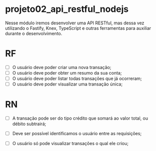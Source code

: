 # projeto02_api_restful_nodejs
Nesse módulo iremos desenvolver uma API RESTful, mas dessa vez utilizando o Fastify, Knex, TypeScript e outras ferramentas para auxiliar durante o desenvolvimento.

# RF

  - [ ] O usuário deve poder criar uma nova transação;
  - [ ] O usuário deve poder obter um resumo da sua conta;
  - [ ] O usuário deve poder listar todas transações que já ocorreram;
  - [ ] O usuário deve poder visualizar uma transação única;

# RN

  - [ ] A transação pode ser do tipo crédito que somará ao valor total, ou débito subtrairá;
  - [ ] Deve ser possível identificamos o usuário entre as requisições;
  - [ ] O usuário só pode visualizar transações o qual ele criou;


